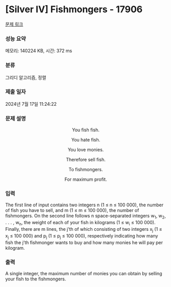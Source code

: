 # [Silver IV] Fishmongers - 17906 

[문제 링크](https://www.acmicpc.net/problem/17906) 

### 성능 요약

메모리: 140224 KB, 시간: 372 ms

### 분류

그리디 알고리즘, 정렬

### 제출 일자

2024년 7월 17일 11:24:22

### 문제 설명

<p style="text-align: center;">You fish fish.</p>

<p style="text-align: center;">You hate fish.</p>

<p style="text-align: center;">You love monies.</p>

<p style="text-align: center;">Therefore sell fish.</p>

<p style="text-align: center;">To fishmongers.</p>

<p style="text-align: center;">For maximum profit.</p>

### 입력 

 <p>The first line of input contains two integers n (1 ≤ n ≤ 100 000), the number of fish you have to sell, and m (1 ≤ m ≤ 100 000), the number of fishmongers. On the second line follows n space-separated integers w<sub>1</sub>, w<sub>2</sub>, . . . , w<sub>n</sub>, the weight of each of your fish in kilograms (1 ≤ w<sub>i</sub> ≤ 100 000). Finally, there are m lines, the j’th of which consisting of two integers x<sub>j</sub> (1 ≤ x<sub>j</sub> ≤ 100 000) and p<sub>j</sub> (1 ≤ p<sub>j</sub> ≤ 100 000), respectively indicating how many fish the j’th fishmonger wants to buy and how many monies he will pay per kilogram.</p>

### 출력 

 <p>A single integer, the maximum number of monies you can obtain by selling your fish to the fishmongers.</p>

